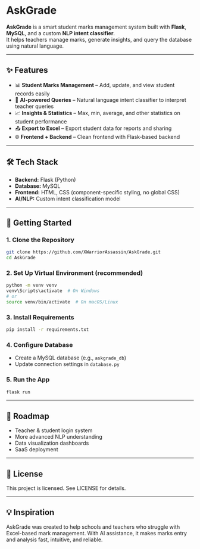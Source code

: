 # AskGrade

**AskGrade** is a smart student marks management system built with **Flask**, **MySQL**, and a custom **NLP intent classifier**.  
It helps teachers manage marks, generate insights, and query the database using natural language.

---

## ✨ Features

- 📊 **Student Marks Management** – Add, update, and view student records easily  
- 🤖 **AI-powered Queries** – Natural language intent classifier to interpret teacher queries  
- 📈 **Insights & Statistics** – Max, min, average, and other statistics on student performance  
- 📤 **Export to Excel** – Export student data for reports and sharing  
- 🌐 **Frontend + Backend** – Clean frontend with Flask-based backend  

---

## 🛠️ Tech Stack

- **Backend:** Flask (Python)  
- **Database:** MySQL  
- **Frontend:** HTML, CSS (component-specific styling, no global CSS)  
- **AI/NLP:** Custom intent classification model  

---

## 🚀 Getting Started

### 1. Clone the Repository

```bash
git clone https://github.com/XWarriorAssassin/AskGrade.git
cd AskGrade
```

### 2. Set Up Virtual Environment (recommended)

```bash
python -m venv venv
venv\Scripts\activate  # On Windows
# or
source venv/bin/activate  # On macOS/Linux
```

### 3. Install Requirements

```bash
pip install -r requirements.txt
```

### 4. Configure Database

- Create a MySQL database (e.g., `askgrade_db`)
- Update connection settings in `database.py`

### 5. Run the App

```bash
flask run
```

---

## 📌 Roadmap

- Teacher & student login system
- More advanced NLP understanding
- Data visualization dashboards
- SaaS deployment

---

## 📜 License

This project is licensed. See LICENSE for details.

---

## 💡 Inspiration

AskGrade was created to help schools and teachers who struggle with Excel-based mark management. With AI assistance, it makes marks entry and analysis fast, intuitive, and reliable.

